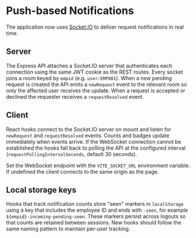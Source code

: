 # Push-based Notifications

The application now uses [Socket.IO](https://socket.io/) to deliver request
notifications in real time.

## Server

The Express API attaches a Socket.IO server that authenticates each connection
using the same JWT cookie as the REST routes. Every socket joins a room keyed by
`empid` (e.g. `user:EMP001`). When a new pending request is created the API
emits a `newRequest` event to the relevant room so only the affected user
receives the update. When a request is accepted or declined the requester
receives a `requestResolved` event.

## Client

React hooks connect to the Socket.IO server on mount and listen for
`newRequest` and `requestResolved` events. Counts and badges update
immediately when events arrive.
If the WebSocket connection cannot be established the hooks fall back to polling
the API at the configured interval (`requestPollingIntervalSeconds`, default
30&nbsp;seconds).

Set the WebSocket endpoint with the `VITE_SOCKET_URL` environment variable. If
undefined the client connects to the same origin as the page.

## Local storage keys

Hooks that track notification counts store "seen" markers in `localStorage`
using a key that includes the employee ID and ends with `-seen`, for example
`${empid}-incoming-pending-seen`. These markers persist across logouts so that
counts are retained between sessions. New hooks should follow the same naming
pattern to maintain per-user tracking.
